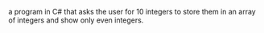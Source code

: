  a program in C# that asks the user for 10 integers to store them in an array of integers and show only even integers.
